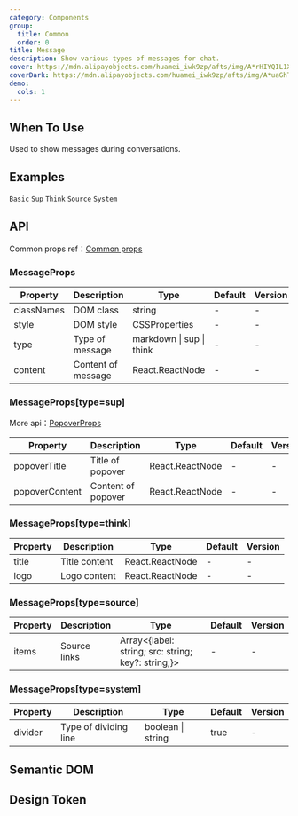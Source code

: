 ```yaml
---
category: Components
group:
  title: Common
  order: 0
title: Message
description: Show various types of messages for chat.
cover: https://mdn.alipayobjects.com/huamei_iwk9zp/afts/img/A*rHIYQIL1X-QAAAAAAAAAAAAADgCCAQ/original
coverDark: https://mdn.alipayobjects.com/huamei_iwk9zp/afts/img/A*uaGhTY1-LL0AAAAAAAAAAAAADgCCAQ/original
demo:
  cols: 1
---
```


## When To Use

Used to show messages during conversations.

## Examples

<!-- prettier-ignore -->
<code src="./demo/basic.tsx">Basic</code>
<code src="./demo/sup.tsx">Sup</code>
<code src="./demo/think.tsx">Think</code>
<code src="./demo/source.tsx">Source</code>
<code src="./demo/system.tsx">System</code>

## API

Common props ref：[Common props](/docs/react/common-props)

### MessageProps

| Property   | Description        | Type                     | Default | Version |
| ---------- | ------------------ | ------------------------ | ------- | ------- |
| classNames | DOM class          | string                   | -       | -       |
| style      | DOM style          | CSSProperties            | -       | -       |
| type       | Type of message    | markdown \| sup \| think | -       | -       |
| content    | Content of message | React.ReactNode          | -       | -       |

### MessageProps[type=sup]

More api：[PopoverProps](https://ant-design.antgroup.com/components/popover#api)

| Property       | Description        | Type            | Default | Version |
| -------------- | ------------------ | --------------- | ------- | ------- |
| popoverTitle   | Title of popover   | React.ReactNode | -       | -       |
| popoverContent | Content of popover | React.ReactNode | -       | -       |

### MessageProps[type=think]

| Property | Description   | Type            | Default | Version |
| -------- | ------------- | --------------- | ------- | ------- |
| title    | Title content | React.ReactNode | -       | -       |
| logo     | Logo content  | React.ReactNode | -       | -       |

### MessageProps[type=source]

| Property | Description  | Type                                               | Default | Version |
| -------- | ------------ | -------------------------------------------------- | ------- | ------- |
| items    | Source links | Array<{label: string; src: string; key?: string;}> | -       | -       |

### MessageProps[type=system]

| Property | Description           | Type              | Default | Version |
| -------- | --------------------- | ----------------- | ------- | ------- |
| divider  | Type of dividing line | boolean \| string | true    | -       |

## Semantic DOM

## Design Token

